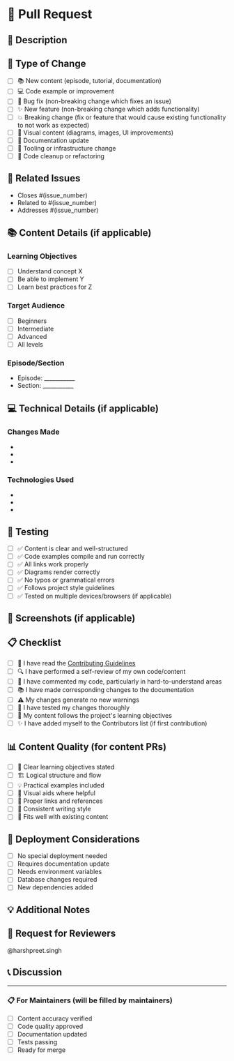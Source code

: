 # 🔄 Pull Request

## 📝 Description
<!-- Provide a brief description of the changes in this PR -->

## 🎯 Type of Change
<!-- Mark the relevant option with an "x" -->
- [ ] 📚 New content (episode, tutorial, documentation)
- [ ] 💻 Code example or improvement
- [ ] 🐛 Bug fix (non-breaking change which fixes an issue)
- [ ] ✨ New feature (non-breaking change which adds functionality)
- [ ] 💥 Breaking change (fix or feature that would cause existing functionality to not work as expected)
- [ ] 🎨 Visual content (diagrams, images, UI improvements)
- [ ] 📖 Documentation update
- [ ] 🔧 Tooling or infrastructure change
- [ ] 🧹 Code cleanup or refactoring

## 🎯 Related Issues
<!-- Link any related issues -->
- Closes #(issue_number)
- Related to #(issue_number)
- Addresses #(issue_number)

## 📚 Content Details (if applicable)
### Learning Objectives
<!-- What will learners gain from this content? -->
- [ ] Understand concept X
- [ ] Be able to implement Y
- [ ] Learn best practices for Z

### Target Audience
- [ ] Beginners
- [ ] Intermediate
- [ ] Advanced
- [ ] All levels

### Episode/Section
<!-- Which part of the course does this belong to? -->
- Episode: ___________
- Section: ___________

## 💻 Technical Details (if applicable)
### Changes Made
<!-- List the main changes -->
- 
- 
- 

### Technologies Used
<!-- List any new technologies or dependencies -->
- 
- 
- 

## 🧪 Testing
<!-- Describe how you tested your changes -->
- [ ] ✅ Content is clear and well-structured
- [ ] ✅ Code examples compile and run correctly
- [ ] ✅ All links work properly
- [ ] ✅ Diagrams render correctly
- [ ] ✅ No typos or grammatical errors
- [ ] ✅ Follows project style guidelines
- [ ] ✅ Tested on multiple devices/browsers (if applicable)

## 📸 Screenshots (if applicable)
<!-- Add screenshots for visual changes -->

## 📋 Checklist
<!-- Mark completed items with an "x" -->
- [ ] 📖 I have read the [Contributing Guidelines](../CONTRIBUTING.md)
- [ ] 🔍 I have performed a self-review of my own code/content
- [ ] 💬 I have commented my code, particularly in hard-to-understand areas
- [ ] 📚 I have made corresponding changes to the documentation
- [ ] ⚠️ My changes generate no new warnings
- [ ] 🧪 I have tested my changes thoroughly
- [ ] 🎯 My content follows the project's learning objectives
- [ ] ✨ I have added myself to the Contributors list (if first contribution)

## 📊 Content Quality (for content PRs)
- [ ] 🎯 Clear learning objectives stated
- [ ] 🏗️ Logical structure and flow
- [ ] 💡 Practical examples included
- [ ] 🎨 Visual aids where helpful
- [ ] 🔗 Proper links and references
- [ ] 📝 Consistent writing style
- [ ] 🧩 Fits well with existing content

## 🚀 Deployment Considerations
<!-- Any special considerations for deployment? -->
- [ ] No special deployment needed
- [ ] Requires documentation update
- [ ] Needs environment variables
- [ ] Database changes required
- [ ] New dependencies added

## 💡 Additional Notes
<!-- Any additional information that reviewers should know -->

## 🤝 Request for Reviewers
<!-- Tag specific people if you want their review -->
@harshpreet.singh 

## 📞 Discussion
<!-- Any questions or points for discussion -->

---

### 📋 For Maintainers (will be filled by maintainers)
- [ ] Content accuracy verified
- [ ] Code quality approved
- [ ] Documentation updated
- [ ] Tests passing
- [ ] Ready for merge